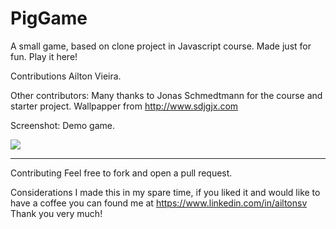 # PigGame


A small game, based on clone project in Javascript course.
Made just for fun. Play it here!

Contributions
Ailton Vieira.

Other contributors:
Many thanks to Jonas Schmedtmann for the course and starter project.
Wallpapper from http://www.sdjgjx.com

Screenshot:
Demo game.

![](https://ailtonvieira.github.io/PigGame/assets/image.png)
____________

Contributing
Feel free to fork and open a pull request.

Considerations
I made this in my spare time, if you liked it and would like to have a coffee you can found me at
https://www.linkedin.com/in/ailtonsv
Thank you very much!
